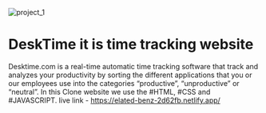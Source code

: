 ![project_1](https://user-images.githubusercontent.com/75352182/146014240-be865d09-6afb-41f1-8fdc-0038d981ba68.png)
# DeskTime it is time tracking website
Desktime.com is a real-time automatic time tracking software that track and analyzes your productivity by sorting the different applications that you or our employees use into the categories “productive”, “unproductive” or “neutral”.
In this Clone website we use the #HTML, #CSS and #JAVASCRIPT.
live link - https://elated-benz-2d62fb.netlify.app/
